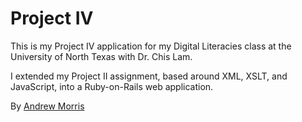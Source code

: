 # Project IV

This is my Project IV application for my Digital Literacies class at the University of North Texas with Dr. Chis Lam.

I extended my Project II assignment, based around XML, XSLT, and JavaScript, into a Ruby-on-Rails web application.

By [Andrew Morris](http://expataussie.wordpress.com)